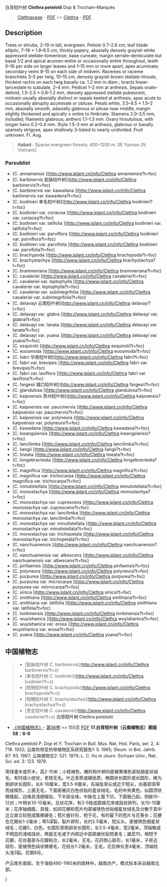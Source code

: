 白背桤叶树 **Clethra petelotii** Dop & Trochain–Marquès

> [Clethraceae](http://www.iplant.cn/info/Clethraceae?t=foc) - [PDF](http://www.iplant.cn/foc/pdf/Clethraceae.pdf) >> [Clethra](http://www.iplant.cn/info/Clethra?t=foc) - [PDF](http://www.iplant.cn/foc/pdf/Clethra.pdf)

## Description

Trees or shrubs, 2–10 m tall, evergreen. Petiole 0.7–2.6 cm; leaf blade elliptic, 7–19 × 1.8–6.5 cm, thickly papery, abaxially densely grayish white appressed stellate-tomentose, base cuneate, margin serrate-denticulate but basal 1/2 and apical acumen entire or occasionally entire throughout, teeth 0–16 per side on larger leaves and 1–15 mm or more apart, apex acuminate; secondary veins 8–15 on each side of midvein. Racemes or raceme branchlets 3–5 per twig, 10–15 cm, densely grayish brown stellate-hirsute, thickest rachis on each twig basally ca. 1.2 mm in diam.; bracts linear-lanceolate to subulate, 2–4 mm. Pedicel 1–2 mm at anthesis. Sepals ovate-deltoid, 1.5–2.5 × 0.8–1.2 mm, densely appressed stellate pubescent, midvein usually abaxially distinct or sepals keeled at anthesis, apex acute to occasionally abruptly acuminate or obtuse. Petals white, 3.5–4.5 × 1.5–2 mm, abaxially smooth, adaxially glabrous or pilose near middle, margin slightly thickened and apically ± entire to fimbriate. Stamens 2.0–3.5 mm, included; filaments glabrous; anthers 1.1–1.3 mm. Ovary hirsutulous, with longer hairs 0.2–0.4 mm. Style 1.5–3 mm at anthesis, glabrous or basally sparsely strigose, apex shallowly 3-lobed to nearly undivided. Fruit unknown. Fl. Aug.
> **Habait** : 
> Sparse evergreen forests; 400–1200 m. SE Yunnan [N Vietnam].

### Parsublist

* [C.  annamensis  ](http://www.iplant.cn/info/Clethra annamensis?t=foc)
* [C.  barbinervis  髭脉桤叶树](http://www.iplant.cn/info/Clethra barbinervis?t=foc)
* [C.  barbinervis var. kawadana  ](http://www.iplant.cn/info/Clethra barbinervis var. kawadana?t=foc)
* [C.  bodinieri  单毛桤叶树](http://www.iplant.cn/info/Clethra bodinieri?t=foc)
* [C.  bodinieri var. coriacea  ](http://www.iplant.cn/info/Clethra bodinieri var. coriacea?t=foc)
* [C.  bodinieri var. latifolia  ](http://www.iplant.cn/info/Clethra bodinieri var. latifolia?t=foc)
* [C.  bodinieri var. parviflora  ](http://www.iplant.cn/info/Clethra bodinieri var. parviflora?t=foc)
* [C.  bodinieri var. parvifolia  ](http://www.iplant.cn/info/Clethra bodinieri var. parvifolia?t=foc)
* [C.  brachypoda  ](http://www.iplant.cn/info/Clethra brachypoda?t=foc)
* [C.  brachystachya  ](http://www.iplant.cn/info/Clethra brachystachya?t=foc)
* [C.  brammeriana  ](http://www.iplant.cn/info/Clethra brammeriana?t=foc)
* [C.  cavaleriei  ](http://www.iplant.cn/info/Clethra cavaleriei?t=foc)
* [C.  cavaleriei var. leptophylla  ](http://www.iplant.cn/info/Clethra cavaleriei var. leptophylla?t=foc)
* [C.  cavaleriei var. subintegrifolia  ](http://www.iplant.cn/info/Clethra cavaleriei var. subintegrifolia?t=foc)
* [C.  delavayi  云南桤叶树](http://www.iplant.cn/info/Clethra delavayi?t=foc)
* [C.  delavayi var. glabra  ](http://www.iplant.cn/info/Clethra delavayi var. glabra?t=foc)
* [C.  delavayi var. lanata  ](http://www.iplant.cn/info/Clethra delavayi var. lanata?t=foc)
* [C.  delavayi var. yuana  ](http://www.iplant.cn/info/Clethra delavayi var. yuana?t=foc)
* [C.  esquirolii  ](http://www.iplant.cn/info/Clethra esquirolii?t=foc)
* [C.  euosmoda  ](http://www.iplant.cn/info/Clethra euosmoda?t=foc)
* [C.  fabri  华南桤叶树](http://www.iplant.cn/info/Clethra fabri?t=foc)
* [C.  fabri var. brevipes  ](http://www.iplant.cn/info/Clethra fabri var. brevipes?t=foc)
* [C.  fabri var. laxiflora  ](http://www.iplant.cn/info/Clethra fabri var. laxiflora?t=foc)
* [C.  fargesii  城口桤叶树](http://www.iplant.cn/info/Clethra fargesii?t=foc)
* [C.  glandulosa  ](http://www.iplant.cn/info/Clethra glandulosa?t=foc)
* [C.  kaipoensis  贵州桤叶树](http://www.iplant.cn/info/Clethra kaipoensis?t=foc)
* [C.  kaipoensis var. paucinervis  ](http://www.iplant.cn/info/Clethra kaipoensis var. paucinervis?t=foc)
* [C.  kaipoensis var. polyneura  ](http://www.iplant.cn/info/Clethra kaipoensis var. polyneura?t=foc)
* [C.  kawadana  ](http://www.iplant.cn/info/Clethra kawadana?t=foc)
* [C.  kwangsiensis  ](http://www.iplant.cn/info/Clethra kwangsiensis?t=foc)
* [C.  lancilimba  ](http://www.iplant.cn/info/Clethra lancilimba?t=foc)
* [C.  liangii  ](http://www.iplant.cn/info/Clethra liangii?t=foc)
* [C.  lineata  ](http://www.iplant.cn/info/Clethra lineata?t=foc)
* [C.  longebracteata  ](http://www.iplant.cn/info/Clethra longebracteata?t=foc)
* [C.  magnifica  ](http://www.iplant.cn/info/Clethra magnifica?t=foc)
* [C.  magnifica var. trichocarpa  ](http://www.iplant.cn/info/Clethra magnifica var. trichocarpa?t=foc)
* [C.  minutistellata  ](http://www.iplant.cn/info/Clethra minutistellata?t=foc)
* [C.  monostachya  ](http://www.iplant.cn/info/Clethra monostachya?t=foc)
* [C.  monostachya var. cuprescens  ](http://www.iplant.cn/info/Clethra monostachya var. cuprescens?t=foc)
* [C.  monostachya var. lancilimba  ](http://www.iplant.cn/info/Clethra monostachya var. lancilimba?t=foc)
* [C.  monostachya var. minutistellata  ](http://www.iplant.cn/info/Clethra monostachya var. minutistellata?t=foc)
* [C.  monostachya var. trichopetala  ](http://www.iplant.cn/info/Clethra monostachya var. trichopetala?t=foc)
* [C.  nanchuanensis  ](http://www.iplant.cn/info/Clethra nanchuanensis?t=foc)
* [C.  nanchuanensis var. albescens  ](http://www.iplant.cn/info/Clethra nanchuanensis var. albescens?t=foc)
* [C.  pinfaensis  ](http://www.iplant.cn/info/Clethra pinfaensis?t=foc)
* [C.  polyneura  ](http://www.iplant.cn/info/Clethra polyneura?t=foc)
* [C.  purpurea  ](http://www.iplant.cn/info/Clethra purpurea?t=foc)
* [C.  purpurea var. microcarpa  ](http://www.iplant.cn/info/Clethra purpurea var. microcarpa?t=foc)
* [C.  sinica  ](http://www.iplant.cn/info/Clethra sinica?t=foc)
* [C.  smithiana  ](http://www.iplant.cn/info/Clethra smithiana?t=foc)
* [C.  smithiana var. latifolia  ](http://www.iplant.cn/info/Clethra smithiana var. latifolia?t=foc)
* [C.  tonkinensis  ](http://www.iplant.cn/info/Clethra tonkinensis?t=foc)
* [C.  wuyishanica  ](http://www.iplant.cn/info/Clethra wuyishanica?t=foc)
* [C.  wuyishanica var. erosa  ](http://www.iplant.cn/info/Clethra wuyishanica var. erosa?t=foc)
* [C.  yuana  ](http://www.iplant.cn/info/Clethra yuana?t=foc)
## 中国植物志

> * [髭脉桤叶树  C.  barbinervis](http://www.iplant.cn/info/Clethra barbinervis?t=z)
> * [单毛桤叶树  C.  bodinieri](http://www.iplant.cn/info/Clethra bodinieri?t=z)
> * [短柄桤叶树  C.  brachypoda](http://www.iplant.cn/info/Clethra brachypoda?t=z)
> * [短穗桤叶树  C.  brachystachya](http://www.iplant.cn/info/Clethra brachystachya?t=z)
> * [贵定桤叶树  C.  cavaleriei](http://www.iplant.cn/info/Clethra cavaleriei?t=z)
**白背桤叶树 Clethra petelotii**

* [《中国植物志》](http://www.iplant.cn/frps)- [第56卷](http://www.iplant.cn/frps/vol/56) >> 155页 [PDF](http://www.iplant.cn/frps/pdf/56/155a.PDF)
**17.白背桤叶树（云南植物志）图版58：6-9**

Clethra petelotii P. Dop et Y. Trochain in Bull. Mus. Nat. Hist. Paris, ser. 2, 4: 718. 1932; 云南热带亚热带植物区系研究报告1: 5. 1965; Sleum. in Bot. Jahrb. 87: 93. 1967; 云南植物志2: 521. 1979; L. C. Hu in Journ. Sichuan Univ., Nat. Sci. ed. 3: 123. 1979.

常绿灌木或乔木，高2-10米；小枝褐色，嫩时和叶柄均密被黄褐色紧贴细星状绒毛，有时成小疣状，老枝无毛。叶近革质或硬纸质，椭圆状长圆形或长圆形，稀为倒卵状长圆形，长8-18厘米，宽3.5-6厘米，先端急渐尖或近于短尖，向基部渐窄而成楔形，上面无毛，下面密被灰白色伏贴的星状绒毛，毛的中央黄色，似圆顶状微隆起，边缘具浅细锯齿，下半部全缘，中脉在上面下凹，下面极凸起，侧脉10-12对；叶柄长10-15毫米。总状花序，有3-5枝成圆锥花序或指状排列，长10-15厘米；花序轴细瘦，具稜，如同花梗和苞片均密被锈色伏贴细星状绒毛及分散于其中近立直立较短成簇微硬毛；苞片披针形，短于花，有时最下的苞片与花等长；花梗在花期长1-2毫米；萼5深裂，裂片卵形，长约2.5毫米，短尖头，密被锈色细星状绒毛；花瓣5，白色，长圆形至倒卵状长圆形，长3.5-4毫米，宽2毫米，顶端略成不明显的浅啮蚀状，两面无毛或于内侧近中部疏被伏贴短柔毛；雄蕊10，稍短于花瓣，花丝基部与花瓣粘合，长2毫米，无毛，花药倒心脏形，长1毫米，子房近球形，密被锈色绢状微硬毛，花柱长1-2毫米，无毛，花后伸长至4毫米，顶端柱头浅3裂。花期8月。

产云南东南部。生于海拔480-1160米的疏林中。越南亦产。模式标本采自越南北部。

}